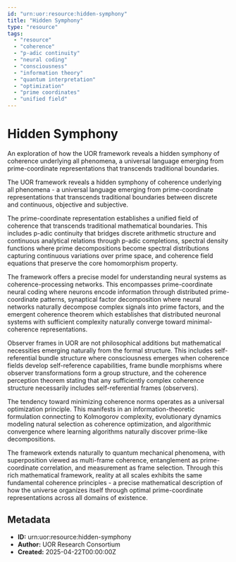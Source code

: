 ```yaml
---
id: "urn:uor:resource:hidden-symphony"
title: "Hidden Symphony"
type: "resource"
tags:
  - "resource"
  - "coherence"
  - "p-adic continuity"
  - "neural coding"
  - "consciousness"
  - "information theory"
  - "quantum interpretation"
  - "optimization"
  - "prime coordinates"
  - "unified field"
---
```


# Hidden Symphony

An exploration of how the UOR framework reveals a hidden symphony of coherence underlying all phenomena, a universal language emerging from prime-coordinate representations that transcends traditional boundaries.

The UOR framework reveals a hidden symphony of coherence underlying all phenomena - a universal language emerging from prime-coordinate representations that transcends traditional boundaries between discrete and continuous, objective and subjective.

The prime-coordinate representation establishes a unified field of coherence that transcends traditional mathematical boundaries. This includes p-adic continuity that bridges discrete arithmetic structure and continuous analytical relations through p-adic completions, spectral density functions where prime decompositions become spectral distributions capturing continuous variations over prime space, and coherence field equations that preserve the core homomorphism property.

The framework offers a precise model for understanding neural systems as coherence-processing networks. This encompasses prime-coordinate neural coding where neurons encode information through distributed prime-coordinate patterns, synaptical factor decomposition where neural networks naturally decompose complex signals into prime factors, and the emergent coherence theorem which establishes that distributed neuronal systems with sufficient complexity naturally converge toward minimal-coherence representations.

Observer frames in UOR are not philosophical additions but mathematical necessities emerging naturally from the formal structure. This includes self-referential bundle structure where consciousness emerges when coherence fields develop self-reference capabilities, frame bundle morphisms where observer transformations form a group structure, and the coherence perception theorem stating that any sufficiently complex coherence structure necessarily includes self-referential frames (observers).

The tendency toward minimizing coherence norms operates as a universal optimization principle. This manifests in an information-theoretic formulation connecting to Kolmogorov complexity, evolutionary dynamics modeling natural selection as coherence optimization, and algorithmic convergence where learning algorithms naturally discover prime-like decompositions.

The framework extends naturally to quantum mechanical phenomena, with superposition viewed as multi-frame coherence, entanglement as prime-coordinate correlation, and measurement as frame selection. Through this rich mathematical framework, reality at all scales exhibits the same fundamental coherence principles - a precise mathematical description of how the universe organizes itself through optimal prime-coordinate representations across all domains of existence.

## Metadata

- **ID:** urn:uor:resource:hidden-symphony
- **Author:** UOR Research Consortium
- **Created:** 2025-04-22T00:00:00Z
